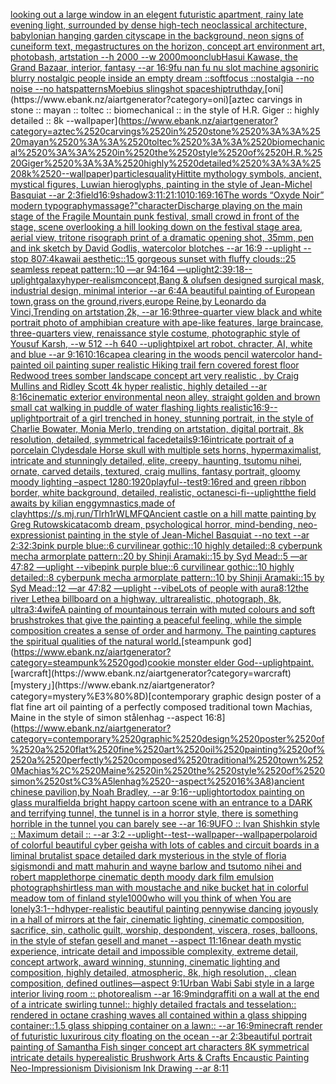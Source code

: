[looking out a large window in an elegent futuristic apartment, rainy late evening light, surrounded by dense high-tech neoclassical architecture, babylonian hanging garden cityscape in the background, neon signs of cuneiform text, megastructures on the horizon, concept art environment art, photobash, artstation --h 2000 --w 2000](https://www.ebank.nz/aiartgenerator?category=looking%2520out%2520a%2520large%2520window%2520in%2520an%2520elegent%2520futuristic%2520apartment%2C%2520rainy%2520late%2520evening%2520light%2C%2520surrounded%2520by%2520dense%2520high-tech%2520neoclassical%2520architecture%2C%2520babylonian%2520hanging%2520garden%2520cityscape%2520in%2520the%2520background%2C%2520neon%2520signs%2520of%2520cuneiform%2520text%2C%2520megastructures%2520on%2520the%2520horizon%2C%2520concept%2520art%2520environment%2520art%2C%2520photobash%2C%2520artstation%2520--h%25202000%2520--w%25202000)[moon](https://www.ebank.nz/aiartgenerator?category=moon)[club](https://www.ebank.nz/aiartgenerator?category=club)[Hasui Kawase, the Grand Bazaar, interior, fantasy --ar 16:9](https://www.ebank.nz/aiartgenerator?category=Hasui%2520Kawase%2C%2520the%2520Grand%2520Bazaar%2C%2520interior%2C%2520fantasy%2520--ar%252016%3A9)[fu nan fu nu slot machine ags](https://www.ebank.nz/aiartgenerator?category=fu%2520nan%2520fu%2520nu%2520slot%2520machine%2520ags)[oniric blurry nostalgic people inside an empty dream ::softfocus ::nostalgia --no noise --no hats](https://www.ebank.nz/aiartgenerator?category=oniric%2520blurry%2520nostalgic%2520people%2520inside%2520an%2520empty%2520dream%2520%3A%3Asoftfocus%2520%3A%3Anostalgia%2520--no%2520noise%2520--no%2520hats)[patterns](https://www.ebank.nz/aiartgenerator?category=patterns)[Moebius slingshot spaceship](https://www.ebank.nz/aiartgenerator?category=Moebius%2520slingshot%2520spaceship)[truth](https://www.ebank.nz/aiartgenerator?category=truth)[day.](https://www.ebank.nz/aiartgenerator?category=day.)[oni](https://www.ebank.nz/aiartgenerator?category=oni)[aztec carvings in stone :: mayan :: toltec :: biomechanical :: in the style of H.R. Giger :: highly detailed :: 8k --wallpaper](https://www.ebank.nz/aiartgenerator?category=aztec%2520carvings%2520in%2520stone%2520%3A%3A%2520mayan%2520%3A%3A%2520toltec%2520%3A%3A%2520biomechanical%2520%3A%3A%2520in%2520the%2520style%2520of%2520H.R.%2520Giger%2520%3A%3A%2520highly%2520detailed%2520%3A%3A%25208k%2520--wallpaper)[particles](https://www.ebank.nz/aiartgenerator?category=particles)[quality](https://www.ebank.nz/aiartgenerator?category=quality)[Hittite mythology symbols, ancient, mystical figures, Luwian hieroglyphs, painting in the style of Jean-Michel Basquiat --ar 2:3](https://www.ebank.nz/aiartgenerator?category=Hittite%2520mythology%2520symbols%2C%2520ancient%2C%2520mystical%2520figures%2C%2520Luwian%2520hieroglyphs%2C%2520painting%2520in%2520the%2520style%2520of%2520Jean-Michel%2520Basquiat%2520--ar%25202%3A3)[field](https://www.ebank.nz/aiartgenerator?category=field)[16:9](https://www.ebank.nz/aiartgenerator?category=16%3A9)[shadow](https://www.ebank.nz/aiartgenerator?category=shadow)[3:1](https://www.ebank.nz/aiartgenerator?category=3%3A1)[1:2](https://www.ebank.nz/aiartgenerator?category=1%3A2)[1:10](https://www.ebank.nz/aiartgenerator?category=1%3A10)[10:16](https://www.ebank.nz/aiartgenerator?category=10%3A16)[9:16](https://www.ebank.nz/aiartgenerator?category=9%3A16)[The words “Oxyde Noir” modern typography](https://www.ebank.nz/aiartgenerator?category=The%2520words%2520%E2%80%9COxyde%2520Noir%E2%80%9D%2520modern%2520typography)[massage?"](https://www.ebank.nz/aiartgenerator?category=massage%3F%22)[character](https://www.ebank.nz/aiartgenerator?category=character)[Discharge playing on the main stage of the Fragile Mountain punk festival, small crowd in front of the stage, scene overlooking a hill looking down on the festival stage area, aerial view, tritone risograph print of a dramatic opening shot, 35mm, pen and ink sketch by David Godlis, watercolor blotches  --ar 16:9 --uplight --stop 80](https://www.ebank.nz/aiartgenerator?category=Discharge%2520playing%2520on%2520the%2520main%2520stage%2520of%2520the%2520Fragile%2520Mountain%2520punk%2520festival%2C%2520small%2520crowd%2520in%2520front%2520of%2520the%2520stage%2C%2520scene%2520overlooking%2520a%2520hill%2520looking%2520down%2520on%2520the%2520festival%2520stage%2520area%2C%2520aerial%2520view%2C%2520tritone%2520risograph%2520print%2520of%2520a%2520dramatic%2520opening%2520shot%2C%252035mm%2C%2520pen%2520and%2520ink%2520sketch%2520by%2520David%2520Godlis%2C%2520watercolor%2520blotches%2520%2520--ar%252016%3A9%2520--uplight%2520--stop%252080)[7:4](https://www.ebank.nz/aiartgenerator?category=7%3A4)[kawaii aesthetic::15 gorgeous sunset with fluffy clouds::25 seamless repeat pattern::10  —ar 94:164 —uplight](https://www.ebank.nz/aiartgenerator?category=kawaii%2520aesthetic%3A%3A15%2520gorgeous%2520sunset%2520with%2520fluffy%2520clouds%3A%3A25%2520seamless%2520repeat%2520pattern%3A%3A10%2520%2520%E2%80%94ar%252094%3A164%2520%E2%80%94uplight)[2:3](https://www.ebank.nz/aiartgenerator?category=2%3A3)[9:18](https://www.ebank.nz/aiartgenerator?category=9%3A18)[--uplight](https://www.ebank.nz/aiartgenerator?category=--uplight)[galaxy](https://www.ebank.nz/aiartgenerator?category=galaxy)[hyper-realism](https://www.ebank.nz/aiartgenerator?category=hyper-realism)[concept,](https://www.ebank.nz/aiartgenerator?category=concept%2C)[Bang & olufsen designed surgical mask, industrial design, minimal interior --ar 6:4](https://www.ebank.nz/aiartgenerator?category=Bang%2520%26%2520olufsen%2520designed%2520surgical%2520mask%2C%2520industrial%2520design%2C%2520minimal%2520interior%2520--ar%25206%3A4)[A beautiful painting of European town,grass on the ground,rivers,europe Reine,by Leonardo da Vinci,Trending on artstation,2k, --ar 16:9](https://www.ebank.nz/aiartgenerator?category=A%2520beautiful%2520painting%2520of%2520European%2520town%2Cgrass%2520on%2520the%2520ground%2Crivers%2Ceurope%2520Reine%2Cby%2520Leonardo%2520da%2520Vinci%2CTrending%2520on%2520artstation%2C2k%2C%2520--ar%252016%3A9)[three-quarter view black and white portrait photo of amphibian creature with ape-like features, large braincase, three-quarters view, renaissance style costume, photographic style of Yousuf Karsh, --w 512 --h 640 --uplight](https://www.ebank.nz/aiartgenerator?category=three-quarter%2520view%2520black%2520and%2520white%2520portrait%2520photo%2520of%2520amphibian%2520creature%2520with%2520ape-like%2520features%2C%2520large%2520braincase%2C%2520three-quarters%2520view%2C%2520renaissance%2520style%2520costume%2C%2520photographic%2520style%2520of%2520Yousuf%2520Karsh%2C%2520--w%2520512%2520--h%2520640%2520--uplight)[](https://www.ebank.nz/aiartgenerator?category=)[pixel art robot, chracter, AI, white and blue --ar 9:16](https://www.ebank.nz/aiartgenerator?category=pixel%2520art%2520robot%2C%2520chracter%2C%2520AI%2C%2520white%2520and%2520blue%2520--ar%25209%3A16)[10:16](https://www.ebank.nz/aiartgenerator?category=10%3A16)[cape](https://www.ebank.nz/aiartgenerator?category=cape)[a clearing in the woods pencil watercolor hand-painted oil painting super realistic Hiking trail fern covered forest floor Redwood trees somber landscape concept art very realistic , by Craig Mullins and Ridley Scott 4k hyper realistic, highly detailed --ar 8:16](https://www.ebank.nz/aiartgenerator?category=a%2520clearing%2520in%2520the%2520woods%2520pencil%2520watercolor%2520hand-painted%2520oil%2520painting%2520super%2520realistic%2520Hiking%2520trail%2520fern%2520covered%2520forest%2520floor%2520Redwood%2520trees%2520somber%2520landscape%2520concept%2520art%2520very%2520realistic%2520%2C%2520by%2520Craig%2520Mullins%2520and%2520Ridley%2520Scott%25204k%2520hyper%2520realistic%2C%2520highly%2520detailed%2520--ar%25208%3A16)[cinematic exterior environmental neon alley, straight golden and brown small cat walking in puddle of water flashing lights realistic](https://www.ebank.nz/aiartgenerator?category=cinematic%2520exterior%2520environmental%2520neon%2520alley%2C%2520straight%2520golden%2520and%2520brown%2520small%2520cat%2520walking%2520in%2520puddle%2520of%2520water%2520flashing%2520lights%2520realistic)[16:9](https://www.ebank.nz/aiartgenerator?category=16%3A9)[--uplight](https://www.ebank.nz/aiartgenerator?category=--uplight)[portrait of a girl trenched in honey, stunning portrait, in the style of Charlie Bowater, Monia Merlo, trending on artstation, digital portrait, 8k resolution, detailed, symmetrical face](https://www.ebank.nz/aiartgenerator?category=portrait%2520of%2520a%2520girl%2520trenched%2520in%2520honey%2C%2520stunning%2520portrait%2C%2520in%2520the%2520style%2520of%2520Charlie%2520Bowater%2C%2520Monia%2520Merlo%2C%2520trending%2520on%2520artstation%2C%2520digital%2520portrait%2C%25208k%2520resolution%2C%2520detailed%2C%2520symmetrical%2520face)[details](https://www.ebank.nz/aiartgenerator?category=details)[9:16](https://www.ebank.nz/aiartgenerator?category=9%3A16)[intricate portrait of a porcelain Clydesdale Horse skull with multiple sets horns,  hypermaximalist, intricate and stunningly detailed, elite, creepy, haunting, tsutomu nihei, ornate, carved details, textured, craig mullins, fantasy portrait, gloomy moody lighting –aspect 1280:1920](https://www.ebank.nz/aiartgenerator?category=intricate%2520portrait%2520of%2520a%2520porcelain%2520Clydesdale%2520Horse%2520skull%2520with%2520multiple%2520sets%2520horns%2C%2520%2520hypermaximalist%2C%2520intricate%2520and%2520stunningly%2520detailed%2C%2520elite%2C%2520creepy%2C%2520haunting%2C%2520tsutomu%2520nihei%2C%2520ornate%2C%2520carved%2520details%2C%2520textured%2C%2520craig%2520mullins%2C%2520fantasy%2520portrait%2C%2520gloomy%2520moody%2520lighting%2520%E2%80%93aspect%25201280%3A1920)[playful](https://www.ebank.nz/aiartgenerator?category=playful)[--test](https://www.ebank.nz/aiartgenerator?category=--test)[9:16](https://www.ebank.nz/aiartgenerator?category=9%3A16)[red and green ribbon border, white background, detailed, realistic, octane](https://www.ebank.nz/aiartgenerator?category=red%2520and%2520green%2520ribbon%2520border%2C%2520white%2520background%2C%2520detailed%2C%2520realistic%2C%2520octane)[sci-fi](https://www.ebank.nz/aiartgenerator?category=sci-fi)[--uplight](https://www.ebank.nz/aiartgenerator?category=--uplight)[the field awaits by kilian eng](https://www.ebank.nz/aiartgenerator?category=the%2520field%2520awaits%2520by%2520kilian%2520eng)[gymnastics,made of clay](https://www.ebank.nz/aiartgenerator?category=gymnastics%2Cmade%2520of%2520clay)[<https://s.mj.run/Tlrh1rWLMFQ>](https://www.ebank.nz/aiartgenerator?category=%3Chttps%3A//s.mj.run/Tlrh1rWLMFQ%3E)[Ancient castle on a hill matte painting by Greg Rutowski](https://www.ebank.nz/aiartgenerator?category=Ancient%2520castle%2520on%2520a%2520hill%2520matte%2520painting%2520by%2520Greg%2520Rutowski)[catacomb dream, psychological horror, mind-bending, neo-expressionist painting in the style of Jean-Michel Basquiat --no text --ar 2:3](https://www.ebank.nz/aiartgenerator?category=catacomb%2520dream%2C%2520psychological%2520horror%2C%2520mind-bending%2C%2520neo-expressionist%2520painting%2520in%2520the%2520style%2520of%2520Jean-Michel%2520Basquiat%2520--no%2520text%2520--ar%25202%3A3)[2:3](https://www.ebank.nz/aiartgenerator?category=2%3A3)[pink purple blue::6 curvilinear gothic::10 highly detailed::8 cyberpunk mecha armorplate pattern::20 by Shinji Aramaki::15 by Syd Mead::5 —ar 47:82 —uplight --vibe](https://www.ebank.nz/aiartgenerator?category=pink%2520purple%2520blue%3A%3A6%2520curvilinear%2520gothic%3A%3A10%2520highly%2520detailed%3A%3A8%2520cyberpunk%2520mecha%2520armorplate%2520pattern%3A%3A20%2520by%2520Shinji%2520Aramaki%3A%3A15%2520by%2520Syd%2520Mead%3A%3A5%2520%E2%80%94ar%252047%3A82%2520%E2%80%94uplight%2520--vibe)[pink purple blue::6 curvilinear gothic::10 highly detailed::8 cyberpunk mecha armorplate pattern::10 by Shinji Aramaki::15 by Syd Mead::12 —ar 47:82 —uplight --vibe](https://www.ebank.nz/aiartgenerator?category=pink%2520purple%2520blue%3A%3A6%2520curvilinear%2520gothic%3A%3A10%2520highly%2520detailed%3A%3A8%2520cyberpunk%2520mecha%2520armorplate%2520pattern%3A%3A10%2520by%2520Shinji%2520Aramaki%3A%3A15%2520by%2520Syd%2520Mead%3A%3A12%2520%E2%80%94ar%252047%3A82%2520%E2%80%94uplight%2520--vibe)[Lots of people with aura](https://www.ebank.nz/aiartgenerator?category=Lots%2520of%2520people%2520with%2520aura)[8:12](https://www.ebank.nz/aiartgenerator?category=8%3A12)[the river Lethe](https://www.ebank.nz/aiartgenerator?category=the%2520river%2520Lethe)[a billboard on a highway, ultrarealistic, photograph, 8k, ultra](https://www.ebank.nz/aiartgenerator?category=a%2520billboard%2520on%2520a%2520highway%2C%2520ultrarealistic%2C%2520photograph%2C%25208k%2C%2520ultra)[3:4](https://www.ebank.nz/aiartgenerator?category=3%3A4)[wife](https://www.ebank.nz/aiartgenerator?category=wife)[A painting of mountainous terrain with muted colours and soft brushstrokes that give the painting a peaceful feeling, while the simple composition creates a sense of order and harmony. The painting captures the spiritual qualities of the natural world.](https://www.ebank.nz/aiartgenerator?category=A%2520painting%2520of%2520mountainous%2520terrain%2520with%2520muted%2520colours%2520and%2520soft%2520brushstrokes%2520that%2520give%2520the%2520painting%2520a%2520peaceful%2520feeling%2C%2520while%2520the%2520simple%2520composition%2520creates%2520a%2520sense%2520of%2520order%2520and%2520harmony.%2520The%2520painting%2520captures%2520the%2520spiritual%2520qualities%2520of%2520the%2520natural%2520world.)[steampunk god](https://www.ebank.nz/aiartgenerator?category=steampunk%2520god)[cookie monster elder God](https://www.ebank.nz/aiartgenerator?category=cookie%2520monster%2520elder%2520God)[--uplight](https://www.ebank.nz/aiartgenerator?category=--uplight)[paint.](https://www.ebank.nz/aiartgenerator?category=paint.)[warcraft](https://www.ebank.nz/aiartgenerator?category=warcraft)[mystery」](https://www.ebank.nz/aiartgenerator?category=mystery%E3%80%8D)[contemporary graphic design poster of a flat fine art oil painting of a perfectly composed traditional town Machias, Maine in the style of simon stålenhag --aspect 16:8](https://www.ebank.nz/aiartgenerator?category=contemporary%2520graphic%2520design%2520poster%2520of%2520a%2520flat%2520fine%2520art%2520oil%2520painting%2520of%2520a%2520perfectly%2520composed%2520traditional%2520town%2520Machias%2C%2520Maine%2520in%2520the%2520style%2520of%2520simon%2520st%C3%A5lenhag%2520--aspect%252016%3A8)[ancient chinese pavilion,by Noah Bradley, --ar 9:16](https://www.ebank.nz/aiartgenerator?category=ancient%2520chinese%2520pavilion%2Cby%2520Noah%2520Bradley%2C%2520--ar%25209%3A16)[--uplight](https://www.ebank.nz/aiartgenerator?category=--uplight)[ortodox painting on glass mural](https://www.ebank.nz/aiartgenerator?category=ortodox%2520painting%2520on%2520glass%2520mural)[field](https://www.ebank.nz/aiartgenerator?category=field)[a bright happy cartoon scene with an entrance to a DARK and terrifying tunnel, the tunnel is in a horror style, there is something horrible in the tunnel you can barely see --ar 16:9](https://www.ebank.nz/aiartgenerator?category=a%2520bright%2520happy%2520cartoon%2520scene%2520with%2520an%2520entrance%2520to%2520a%2520DARK%2520and%2520terrifying%2520tunnel%2C%2520the%2520tunnel%2520is%2520in%2520a%2520horror%2520style%2C%2520there%2520is%2520something%2520horrible%2520in%2520the%2520tunnel%2520you%2520can%2520barely%2520see%2520--ar%252016%3A9)[UFO :: Ivan Shishkin style :: Maximum detail :: --ar 3:2 --uplight](https://www.ebank.nz/aiartgenerator?category=UFO%2520%3A%3A%2520Ivan%2520Shishkin%2520style%2520%3A%3A%2520Maximum%2520detail%2520%3A%3A%2520--ar%25203%3A2%2520--uplight)[--test](https://www.ebank.nz/aiartgenerator?category=--test)[--wallpaper](https://www.ebank.nz/aiartgenerator?category=--wallpaper)[--wallpaper](https://www.ebank.nz/aiartgenerator?category=--wallpaper)[polaroid of colorful beautiful cyber geisha with lots of cables and circuit boards in a liminal brutalist space detailed dark mysterious in the style of floria sigismondi and matt mahurin and wayne barlow and tsutomo nihei and robert mapplethorpe cinematic depth moody dark film emulsion photograph](https://www.ebank.nz/aiartgenerator?category=polaroid%2520of%2520colorful%2520beautiful%2520cyber%2520geisha%2520with%2520lots%2520of%2520cables%2520and%2520circuit%2520boards%2520in%2520a%2520liminal%2520brutalist%2520space%2520detailed%2520dark%2520mysterious%2520in%2520the%2520style%2520of%2520floria%2520sigismondi%2520and%2520matt%2520mahurin%2520and%2520wayne%2520barlow%2520and%2520tsutomo%2520nihei%2520and%2520robert%2520mapplethorpe%2520cinematic%2520depth%2520moody%2520dark%2520film%2520emulsion%2520photograph)[shirtless man with moustache and nike bucket hat in colorful meadow tom of finland style](https://www.ebank.nz/aiartgenerator?category=shirtless%2520man%2520with%2520moustache%2520and%2520nike%2520bucket%2520hat%2520in%2520colorful%2520meadow%2520tom%2520of%2520finland%2520style)[1000](https://www.ebank.nz/aiartgenerator?category=1000)[who will you think of when You are lonely](https://www.ebank.nz/aiartgenerator?category=who%2520will%2520you%2520think%2520of%2520when%2520You%2520are%2520lonely)[3:1](https://www.ebank.nz/aiartgenerator?category=3%3A1)[--hd](https://www.ebank.nz/aiartgenerator?category=--hd)[hyper-realistic beautiful painting pennywise dancing joyously in a hall of mirrors at the fair, cinematic lighting, cinematic composition, sacrifice, sin, catholic guilt, worship, despondent, viscera, roses, balloons, in the style of stefan gesell and manet --aspect 11:16](https://www.ebank.nz/aiartgenerator?category=hyper-realistic%2520beautiful%2520painting%2520pennywise%2520dancing%2520joyously%2520in%2520a%2520hall%2520of%2520mirrors%2520at%2520the%2520fair%2C%2520cinematic%2520lighting%2C%2520cinematic%2520composition%2C%2520sacrifice%2C%2520sin%2C%2520catholic%2520guilt%2C%2520worship%2C%2520despondent%2C%2520viscera%2C%2520roses%2C%2520balloons%2C%2520in%2520the%2520style%2520of%2520stefan%2520gesell%2520and%2520manet%2520--aspect%252011%3A16)[near death mystic experience, intricate detail and impossible complexity, extreme detail, concept artwork, award winning, stunning, cinematic lighting and composition, highly detailed, atmospheric, 8k, high resolution, , clean composition, defined outlines—aspect 9:1](https://www.ebank.nz/aiartgenerator?category=near%2520death%2520mystic%2520experience%2C%2520intricate%2520detail%2520and%2520impossible%2520complexity%2C%2520extreme%2520detail%2C%2520concept%2520artwork%2C%2520award%2520winning%2C%2520stunning%2C%2520cinematic%2520lighting%2520and%2520composition%2C%2520highly%2520detailed%2C%2520atmospheric%2C%25208k%2C%2520high%2520resolution%2C%2520%2C%2520clean%2520composition%2C%2520defined%2520outlines%E2%80%94aspect%25209%3A1)[Urban Wabi Sabi style in a large interior living room :: photorealism --ar 16:9](https://www.ebank.nz/aiartgenerator?category=Urban%2520Wabi%2520Sabi%2520style%2520in%2520a%2520large%2520interior%2520living%2520room%2520%3A%3A%2520photorealism%2520--ar%252016%3A9)[mind](https://www.ebank.nz/aiartgenerator?category=mind)[graffiti on a wall at the end of a intricate swirling tunnel:: highly detailed fractals and tesselation:: rendered in octane crashing waves all contained within a glass shipping container::1.5 glass shipping container on a lawn:: --ar 16:9](https://www.ebank.nz/aiartgenerator?category=graffiti%2520on%2520a%2520wall%2520at%2520the%2520end%2520of%2520a%2520intricate%2520swirling%2520tunnel%3A%3A%2520highly%2520detailed%2520fractals%2520and%2520tesselation%3A%3A%2520rendered%2520in%2520octane%2520crashing%2520waves%2520all%2520contained%2520within%2520a%2520glass%2520shipping%2520container%3A%3A1.5%2520glass%2520shipping%2520container%2520on%2520a%2520lawn%3A%3A%2520--ar%252016%3A9)[minecraft render of futuristic luxurirous city floating on the ocean --ar 2:3](https://www.ebank.nz/aiartgenerator?category=minecraft%2520render%2520of%2520futuristic%2520luxurirous%2520city%2520floating%2520on%2520the%2520ocean%2520--ar%25202%3A3)[beautiful portrait painting of Samantha Fish singer concept art characters 8K symmetrical intricate details hyperealistic Brushwork Arts & Crafts Encaustic Painting Neo-Impressionism Divisionism Ink Drawing --ar 8:11](https://www.ebank.nz/aiartgenerator?category=beautiful%2520portrait%2520painting%2520of%2520Samantha%2520Fish%2520singer%2520concept%2520art%2520characters%25208K%2520symmetrical%2520intricate%2520details%2520hyperealistic%2520Brushwork%2520Arts%2520%26%2520Crafts%2520Encaustic%2520Painting%2520Neo-Impressionism%2520Divisionism%2520Ink%2520Drawing%2520--ar%25208%3A11)